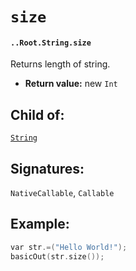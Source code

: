 # `size`

#### `..Root.String.size`

Returns length of string.

* **Return value:** new `Int`

## Child of:

[`String`](docs..Root.String.md)

## Signatures:

`NativeCallable`, `Callable`

## Example:

```c
var str.=("Hello World!");
basicOut(str.size());
```